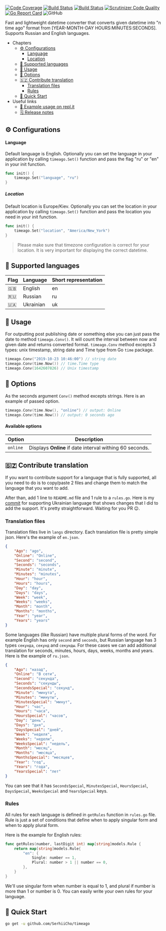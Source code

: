 [![Code Coverage](https://scrutinizer-ci.com/g/SerhiiCho/timeago/badges/coverage.png?b=master)](https://scrutinizer-ci.com/g/SerhiiCho/timeago/?branch=master)
[![Build Status](https://img.shields.io/endpoint.svg?url=https%3A%2F%2Factions-badge.atrox.dev%2FSerhiiCho%2Ftimeago%2Fbadge%3Fref%3Dmaster&style=flat)](https://actions-badge.atrox.dev/SerhiiCho/timeago/goto?ref=master)
[![Build Status](https://scrutinizer-ci.com/g/SerhiiCho/timeago/badges/build.png?b=master)](https://scrutinizer-ci.com/g/SerhiiCho/timeago/build-status/master)
[![Scrutinizer Code Quality](https://scrutinizer-ci.com/g/SerhiiCho/timeago/badges/quality-score.png?b=master)](https://scrutinizer-ci.com/g/SerhiiCho/timeago/?branch=master)
[![Go Report Card](https://goreportcard.com/badge/github.com/SerhiiCho/timeago)](https://goreportcard.com/report/github.com/SerhiiCho/timeago)
![GitHub](https://img.shields.io/github/license/SerhiiCho/timeago)

Fast and lightweight datetime converter that converts given datetime into "n time ago" format from [YEAR-MONTH-DAY HOURS:MINUTES:SECONDS]. Supports Russian and English languages.

- Chapters
    - [⚙️ Configurations](#%EF%B8%8F-configurations)
        - [Language](#language)
        - [Location](#location)
    - [🚩 Supported languages](#-supported-languages)
    - [👏 Usage](#-usage)
    - [🤲 Options](#-options)
    - [🇸🇿 Contribute translation](#-contribute-translation)
        - [Translation files](#translation-files)
        - [Rules](#rules)
    - [🚀 Quick Start](#-quick-start)
- Useful links
    - [📖 Example usage on repl.it](https://repl.it/@SerhiiCho/Usage-of-timeago-package)
    - [🗒 Release notes](https://github.com/SerhiiCho/timeago/blob/master/CHANGELOG.md)

## ⚙️ Configurations

#### Language

Default language is English. Optionally you can set the language in your application by calling `timeago.Set()` function and pass the flag "ru" or "en" in your init function.

```go
func init() {
    timeago.Set("language", "ru")
}
```

##### Location

Default location is Europe/Kiev. Optionally you can set the location in your application by calling `timeago.Set()` function and pass the location you need in your init function.

```go
func init() {
    timeago.Set("location", "America/New_York")
}
```

> Please make sure that timezone configuration is correct for your location. It is very important for displaying the correct datetime.

## 🚩 Supported languages

| Flag | Language | Short representation |
| --- | --- | --- |
| 🇬🇧 | English | en |
| 🇷🇺 | Russian | ru |
| 🇺🇦 | Ukrainian | uk |

## 👏 Usage

For outputting post publishing date or something else you can just pass the date to method `timeago.Conv()`. It will count the interval between now and given date and returns converted format. `timeago.Conv` method excepts 3 types: unix timestamp, string date and Time type from Go `time` package.

```go
timeago.Conv("2019-10-23 10:46:00") // string date
timeago.Conv(time.Now()) // time.Time type
timeago.Conv(1642607826) // Unix timestamp
```

## 🤲 Options

As the seconds argument `Conv()` method excepts strings. Here is an example of passed option.

```go
timeago.Conv(time.Now(), "online") // output: Online
timeago.Conv(time.Now()) // output: 0 seconds ago
```

#### Available options

| Option | Description |
| --- | --- |
| `online` | Displays **Online** if date interval withing 60 seconds. |

## 🇸🇿 Contribute translation

If you want to contribute support for a language that is fully supported, all you need to do is to copy/paste 2 files and change them to match the language that you want to add.

After than, add 1 line to `README.md` file and 1 rule to a `rules.go`. Here is my [commit](https://github.com/SerhiiCho/timeago/commit/d2f9e7f41d17ea3fc8ee10df2e1ac2e47f8e7e69) for supporting Ukrainian language that shows changes that I did to add the support. It's pretty straightforward. Waiting for you PR 😉.

### Translation files

Translation files live in `langs` directory. Each translation file is pretty simple json. Here's the example of `en.json`.

```json
{
    "Ago": "ago",
    "Online": "Online",
    "Second": "second",
    "Seconds": "seconds",
    "Minute": "minute",
    "Minutes": "minutes",
    "Hour": "hour",
    "Hours": "hours",
    "Day": "day",
    "Days": "days",
    "Week": "week",
    "Weeks": "weeks",
    "Month": "month",
    "Months": "months",
    "Year": "year",
    "Years": "years"
}
```

Some languages (like Russian) have multiple plural forms of the word. For example English has only `second` and `seconds`, but Russian language has 3 types `секунда`, `секунд` and `секунды`. For these cases we can add additional translation for seconds, minutes, hours, days, weeks, months and years. Here is the example of `ru.json`.

```json
{
    "Ago": "назад",
    "Online": "В сети",
    "Second": "секунда",
    "Seconds": "секунды",
    "SecondsSpecial": "секунд",
    "Minute": "минута",
    "Minutes": "минуты",
    "MinutesSpecial": "минут",
    "Hour": "час",
    "Hours": "часа",
    "HoursSpecial": "часов",
    "Day": "день",
    "Days": "дня",
    "DaysSpecial": "дней",
    "Week": "неделя",
    "Weeks": "недели",
    "WeeksSpecial": "недель",
    "Month": "месяц",
    "Months": "месяца",
    "MonthsSpecial": "месяцев",
    "Year": "год",
    "Years": "года",
    "YearsSpecial": "лет"
}
```

You can see that it has `SecondsSpecial`, `MinutesSpecial`, `HoursSpecial`, `DaysSpecial`, `WeeksSpecial` and `YearsSpecial` keys.

### Rules

All rules for each language is defined in `getRules` function in `rules.go` file. Rule is just a set of conditions that define when to apply singular form and when to apply plural form.

Here is the example for English rules:

```go
func getRules(number, lastDigit int) map[string]models.Rule {
	return map[string]models.Rule{
		"en": {
			Single: number == 1,
			Plural: number > 1 || number == 0,
		},
	}
}
```

We'll use singular form when number is equal to 1, and plural if number is more than 1 or number is 0. You can easily write your own rules for your language.

## 🚀 Quick Start

```bash
go get -u github.com/SerhiiCho/timeago
```